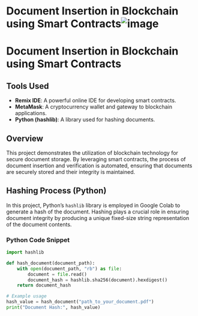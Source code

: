 # Document Insertion in Blockchain using Smart Contracts![image](https://github.com/user-attachments/assets/f22e4d6f-58fa-4961-adef-8f1488f76f07)
# Document Insertion in Blockchain using Smart Contracts

## Tools Used
- **Remix IDE**: A powerful online IDE for developing smart contracts.
- **MetaMask**: A cryptocurrency wallet and gateway to blockchain applications.
- **Python (hashlib)**: A library used for hashing documents.

## Overview
This project demonstrates the utilization of blockchain technology for secure document storage. By leveraging smart contracts, the process of document insertion and verification is automated, ensuring that documents are securely stored and their integrity is maintained.

## Hashing Process (Python)
In this project, Python’s `hashlib` library is employed in Google Colab to generate a hash of the document. Hashing plays a crucial role in ensuring document integrity by producing a unique fixed-size string representation of the document contents.

### Python Code Snippet
```python
import hashlib

def hash_document(document_path):
    with open(document_path, "rb") as file:
        document = file.read()
        document_hash = hashlib.sha256(document).hexdigest()
    return document_hash

# Example usage
hash_value = hash_document("path_to_your_document.pdf")
print("Document Hash:", hash_value)

